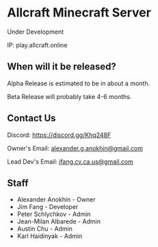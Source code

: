 # Allcraft Minecraft Server

Under Development

IP: play.allcraft.online

## When will it be released?

Alpha Release is estimated to be in about a month.

Beta Release will probably take 4-6 months.

## Contact Us

Discord: https://discord.gg/Khq248F

Owner's Email: alexander.g.anokhin@gmail.com

Lead Dev's Email: jfang.cv.ca.us@gmail.com

## Staff

* Alexander Anokhin - Owner
* Jim Fang - Developer
* Peter Schlychkov - Admin
* Jean-Milan Albarede - Admin
* Austin Chu - Admin
* Karl Haidinyak - Admin



